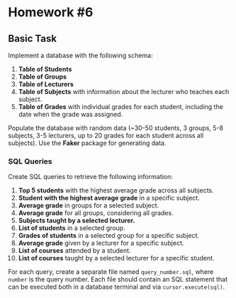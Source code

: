# Homework #6

## Basic Task

Implement a database with the following schema:

1. **Table of Students**
2. **Table of Groups**
3. **Table of Lecturers**
4. **Table of Subjects** with information about the lecturer who teaches each subject.
5. **Table of Grades** with individual grades for each student, including the date when the grade was assigned.

Populate the database with random data (~30-50 students, 3 groups, 5-8 subjects, 3-5 lecturers, up to 20 grades for each student across all subjects). Use the **Faker** package for generating data.

### SQL Queries

Create SQL queries to retrieve the following information:

1. **Top 5 students** with the highest average grade across all subjects.
2. **Student with the highest average grade** in a specific subject.
3. **Average grade** in groups for a selected subject.
4. **Average grade** for all groups, considering all grades.
5. **Subjects taught by a selected lecturer.**
6. **List of students** in a selected group.
7. **Grades of students** in a selected group for a specific subject.
8. **Average grade** given by a lecturer for a specific subject.
9. **List of courses** attended by a student.
10. **List of courses** taught by a selected lecturer for a specific student.

For each query, create a separate file named `query_number.sql`, where `number` is the query number. Each file should contain an SQL statement that can be executed both in a database terminal and via `cursor.execute(sql)`.

